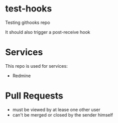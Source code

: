 test-hooks
==========

Testing githooks repo

It should also trigger a post-receive hook


Services
========

This repo is used for services:
  * Redmine

Pull Requests
=============
 * must be viewed by at lease one other user
 * can't be merged or closed by the sender himself
